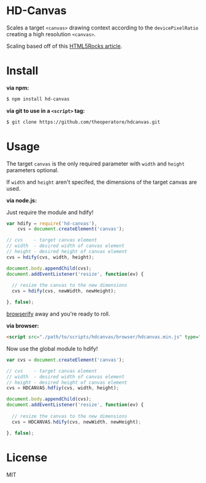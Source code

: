 HD-Canvas
=========

Scales a target `<canvas>` drawing context according to the `devicePixelRatio` creating a high resolution `<canvas>`.

Scaling based off of this [HTML5Rocks article](http://www.html5rocks.com/en/tutorials/canvas/hidpi/).

Install
=======

**via npm:**

```bash
$ npm install hd-canvas
```

**via git to use in a `<script>` tag:**

```bash
$ git clone https://github.com/theoperatore/hdcanvas.git
```

Usage
=====

The target `canvas` is the only required parameter with `width` and `height` parameters optional.

If `width` and `height` aren't specifed, the dimensions of the target canvas are used.

**via node.js:**

Just require the module and hdify!

```javascript
var hdify = require('hd-canvas'),
    cvs = document.createElement('canvas');

// cvs    - target canvas element
// width  - desired width of canvas element
// height - desired height of canvas element
cvs = hdify(cvs, width, height);

document.body.appendChild(cvs);
document.addEventListener('resize', function(ev) {
  
  // resize the canvas to the new dimensions
  cvs = hdify(cvs, newWidth, newHeight);

}, false);
```

[browserify](http://browserify.org/) away and you're ready to roll.

**via browser:**

```html
<script src="./path/to/scripts/hdcanvas/browser/hdcanvas.min.js" type="text/javascript"></script>
```

Now use the global module to hdify!

```javascript
var cvs = document.createElement('canvas');

// cvs    - target canvas element
// width  - desired width of canvas element
// height - desired height of canvas element
cvs = HDCANVAS.hdfiy(cvs, width, height);

document.body.appendChild(cvs);
document.addEventListener('resize', function(ev) {
  
  // resize the canvas to the new dimensions
  cvs = HDCANVAS.hdify(cvs, newWidth, newHeight);

}, false);
```
License
=======

MIT
